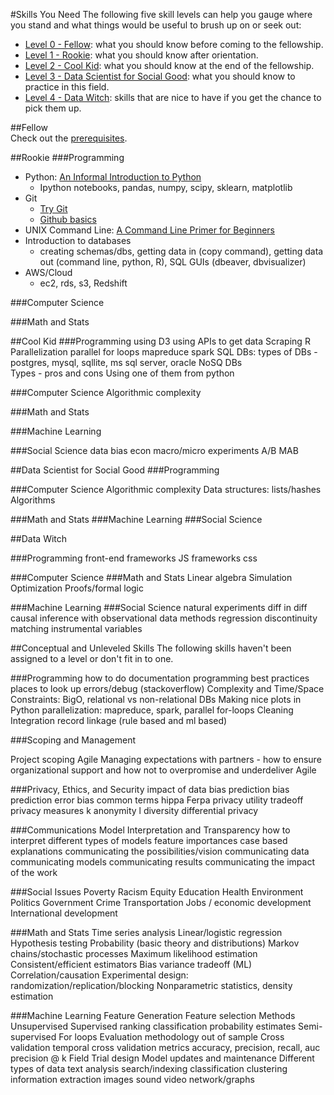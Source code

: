 #Skills You Need
The following five skill levels can help you gauge where you stand and what things would be useful to brush up on or seek out:   
*   [Level 0 - Fellow](#fellow): what you should know before coming to the fellowship.
*   [Level 1 - Rookie](#rookie): what you should know after orientation.
*   [Level 2 - Cool Kid](#cool-kid): what you should know at the end of the fellowship. 
*   [Level 3 - Data Scientist for Social Good](#data-scientist-for-social-good): what you should know to practice in this field.
*   [Level 4 - Data Witch](#data-witch): skills that are nice to have if you get the chance to pick them up.

##Fellow   
  Check out the [prerequisites](prerequisites/). 
   
##Rookie
###Programming
-   Python: [An Informal Introduction to Python](https://docs.python.org/2/tutorial/introduction.html)
    - Ipython notebooks, pandas, numpy, scipy, sklearn, matplotlib
-   Git
    -   [Try Git](http://try.github.com/)
    -   [Github basics](https://guides.github.com/activities/hello-world/)
-   UNIX Command Line: [A Command Line Primer for Beginners](http://lifehacker.com/5633909/who-needs-a-mouse-learn-to-use-the-command-line-for-almost-anything)
-   Introduction to databases
    - creating schemas/dbs, getting data in (copy command), getting data out (command line, python, R), SQL GUIs (dbeaver, dbvisualizer) 
- AWS/Cloud
    - ec2, rds, s3, Redshift

###Computer Science

###Math and Stats



##Cool Kid 
###Programming
using D3
using APIs to get data
Scraping
R
Parallelization
parallel for loops
mapreduce
spark
SQL DBs: types of DBs - postgres, mysql, sqllite, ms sql server, oracle
NoSQ	 DBs	
Types - pros and cons
Using one of them from python

###Computer Science
Algorithmic complexity

###Math and Stats

###Machine Learning

###Social Science
data bias
econ macro/micro
experiments
A/B
MAB


##Data Scientist for Social Good
###Programming


###Computer Science
Algorithmic complexity
Data structures: lists/hashes
Algorithms

###Math and Stats
###Machine Learning
###Social Science






##Data Witch

###Programming
front-end frameworks
JS frameworks
css

###Computer Science
###Math and Stats
Linear algebra
Simulation
Optimization
Proofs/formal logic

###Machine Learning
###Social Science
natural experiments
diff in diff
causal inference with observational data methods
regression discontinuity
matching
instrumental variables

##Conceptual and Unleveled Skills
The following skills haven't been assigned to a level or don't fit in to one. 

###Programming
how to do documentation
programming best practices
places to look up errors/debug (stackoverflow)
Complexity and Time/Space Constraints: BigO, relational vs non-relational DBs
Making nice plots in Python
parallelization: mapreduce, spark, parallel for-loops
Cleaning
Integration
record linkage (rule based and ml based)


###Scoping and Management

Project scoping
Agile 
Managing expectations with partners - how to ensure organizational support and how not to overpromise and underdeliver 
Agile

###Privacy, Ethics, and Security 
impact of data bias
prediction bias
prediction error bias
common terms
hippa
Ferpa
privacy utility tradeoff
privacy measures
k anonymity
l diversity
differential privacy


###Communications
Model Interpretation and Transparency
how to interpret different types of models
feature importances
case based explanations
communicating the possibilities/vision
communicating data
communicating models
communicating results
communicating the impact of the work

###Social Issues
Poverty
Racism
Equity
Education
Health
Environment
Politics
Government
Crime
Transportation
Jobs / economic development
International development

###Math and Stats
Time series analysis 
Linear/logistic regression
Hypothesis testing
Probability (basic theory and distributions)
Markov chains/stochastic processes 
Maximum likelihood estimation
Consistent/efficient estimators 
Bias variance tradeoff (ML)
Correlation/causation
Experimental design: randomization/replication/blocking
Nonparametric statistics, density estimation

###Machine Learning
Feature Generation
Feature selection
Methods
Unsupervised
Supervised
ranking
classification
probability estimates
Semi-supervised
For loops
Evaluation
methodology
out of sample
Cross validation
temporal cross validation
metrics
accuracy, precision, recall, auc
precision @ k
Field Trial design
Model updates and maintenance
Different types of data
text analysis
search/indexing
classification
clustering
information extraction
images
sound
video
network/graphs
